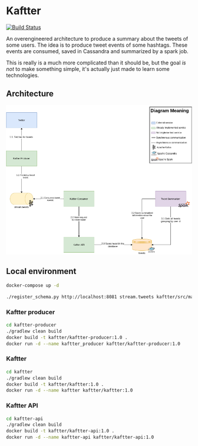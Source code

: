 # Kaftter

[![Build Status](https://travis-ci.com/eaneto/kaftter.svg?branch=master)](https://travis-ci.com/eaneto/kaftter)

An overengineered architecture to produce a summary about the tweets
of some users. The idea is to produce tweet events of some hashtags.
These events are consumed, saved in Cassandra and summarized by
a spark job.

This is really is a much more complicated than it should be, but the
goal *is not* to make something simple, it's actually just made to
learn some technologies.

## Architecture

![Architecture](./docs/kaftter.png)

## Local environment

```bash
docker-compose up -d
```

```bash
./register_schema.py http://localhost:8081 stream.tweets kaftter/src/main/avro/Tweet.avsc
```

### Kaftter producer

```bash
cd kaftter-producer
./gradlew clean build
docker build -t kaftter/kaftter-producer:1.0 .
docker run -d --name kaftter_producer kaftter/kaftter-producer:1.0
```

### Kaftter

```bash
cd kaftter
./gradlew clean build
docker build -t kaftter/kaftter:1.0 .
docker run -d --name kaftter kaftter/kaftter:1.0
```

### Kaftter API

```bash
cd kaftter-api
./gradlew clean build
docker build -t kaftter/kaftter-api:1.0 .
docker run -d --name kaftter-api kaftter/kaftter-api:1.0
```
